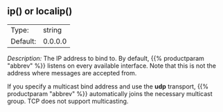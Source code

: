 ---
---
<!-- DISCLAIMER: This file is based on the syslog-ng Open Source Edition documentation https://github.com/balabit/syslog-ng-ose-guides/commit/2f4a52ee61d1ea9ad27cb4f3168b95408fddfdf2 and is used under the terms of The syslog-ng Open Source Edition Documentation License. The file has been modified by Axoflow. -->

## ip() or localip()

|          |         |
| -------- | ------- |
| Type:    | string  |
| Default: | 0.0.0.0 |

*Description:* The IP address to bind to. By default, {{% productparam "abbrev" %}} listens on every available interface. Note that this is not the address where messages are accepted from.

If you specify a multicast bind address and use the **udp** transport, {{% productparam "abbrev" %}} automatically joins the necessary multicast group. TCP does not support multicasting.

